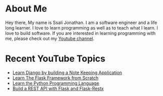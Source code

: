 # About Me
Hey there, My name is Ssali Jonathan. I am a software engineer and a life long learner. I love to learn programming as well as to teach what I learn. I love to build software. If you are interested in learning programming with me, please check out my [Youtube channel](https://www.youtube.com/channel/UC4AYRvDw3yh-ChonxxW6VLA).  

# Recent YouTube Topics
- [Learn Django by building a Note Keeping Application](https://www.youtube.com/playlist?list=PLEt8Tae2spYl6czLxMCC01dM--CtOw2Sy)
- [Learn The Flask Framework from Scratch](https://www.youtube.com/playlist?list=PLEt8Tae2spYmDzocUL1pz8_Yc7plUg4bI)
- [Learn the Python Programming Language](https://www.youtube.com/playlist?list=PLEt8Tae2spYkxtz3thqnlSacLsOFRWWeJ)
- [Build a REST API with Flask and Flask-Restx](https://www.youtube.com/playlist?list=PLEt8Tae2spYmY6hIUexNij2WHBjH0zU_r)
